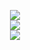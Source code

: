 <p align="center">
<a href="https://www.psx-place.com/threads/ps2-starter-riptos-recommendations.45976/" target="_blank"><img src="https://github.com/user-attachments/assets/2a9b4df8-993f-4f0a-8896-074d7840b8ce"></a></br>
<a href="https://www.psx-place.com/threads/ps2-starter-riptos-recommendations.45976/" target="_blank"><img src="https://github.com/user-attachments/assets/e666098c-fd28-400f-89b8-2d5f0a55a020"></a></br>
<a href="#"><img src="https://github-readme-stats.vercel.app/api?username=nathanneurotic"></a>
</p>
<!--
**NathanNeurotic/NathanNeurotic** is a ✨ _special_ ✨ repository because its `README.md` (this file) appears on your GitHub profile.

Here are some ideas to get you started:

- 🔭 I’m currently working on ...
- 🌱 I’m currently learning ...
- 👯 I’m looking to collaborate on ...
- 🤔 I’m looking for help with ...
- 💬 Ask me about ...
- 📫 How to reach me: ...
- 😄 Pronouns: ...
- ⚡ Fun fact: ...
-->
